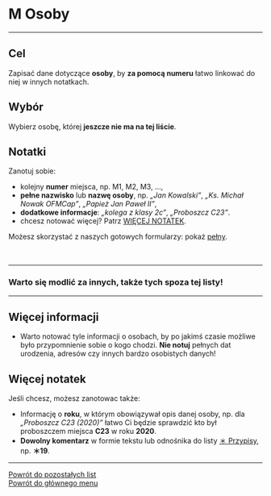 # <span class="status status-list"><span class="status status-list">M</span> Osoby</span>
---

## Cel
Zapisać dane dotyczące **osoby**, by **za pomocą numeru** łatwo linkować do niej w innych notatkach.
## Wybór
Wybierz osobę, której **jeszcze nie ma na tej liście**.
## Notatki
Zanotuj sobie:
- kolejny **numer** miejsca, np. M1, M2, M3, ...,
- **pełne nazwisko** lub **nazwę osoby**, np. _„Jan Kowalski”_, _„Ks. Michał Nowak OFMCap”_, _„Papież Jan Paweł II”_,
- **dodatkowe informacje**: _„kolega z klasy 2c”_, _„Proboszcz C23”_.
- chcesz notować więcej? Patrz [WIĘCEJ NOTATEK](#osoby-wiecej-notatek).

Możesz skorzystać z naszych gotowych formularzy: pokaż [pełny](../../pl/pdf/lista_v1_m_osoby.pdf).
<br />
<br />
<br />

---
### Warto się modlić za innych, także tych spoza tej listy!

---
## Więcej informacji
- Warto notować tyle informacji o osobach, by po jakimś czasie możliwe było przypomnienie sobie o kogo chodzi. **Nie notuj** pełnych dat urodzenia, adresów czy innych bardzo osobistych danych!

## <span id="osoby-wiecej-notatek">Więcej notatek</span>
Jeśli chcesz, możesz zanotowac także:
- Informację o **roku**, w którym obowiązywał opis danej osoby, np. dla _„Proboszcz C23 (2020)”_ łatwo Ci będzie sprawdzić kto był proboszczem miejsca **C23** w roku **2020**.
- **Dowolny komentarz** w formie tekstu lub odnośnika do listy [<span class="status status-list"><span class="status status-list">＊</span> Przypisy</span>](przypisy.md), np. **＊19**.

---
[Powrót do pozostałych list](pozostale_listy.md)  
[Powrót do głównego menu](index.md)
